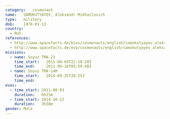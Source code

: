 ```yaml
---
category:	cosmonaut
name:	SAMOKUTYAYEV, Aleksandr Mikhailovich
type:	military
dob:	1970-03-13
country:
  - RUS
references:
  - http://www.spacefacts.de/bios/cosmonauts/english/samokutyayev_aleksandr.htm
  - http://www.spacefacts.de/eva/cosmonauts/english/samokutyayev_aleksandr.htm
missions:
  - name: Soyuz TMA-21
    time_start:   2011-04-04T22:18:20Z
    time_end:     2011-09-16T03:59:40Z
  - name: Soyuz TMA-14M
    time_start:   2014-09-25T20:25Z
    time_end:     
evas:
  - time_start: 2011-08-03
    duration:   6h23m
  - time_start: 2014-10-22
    duration:   3h38m
gender:	Male
---
```

